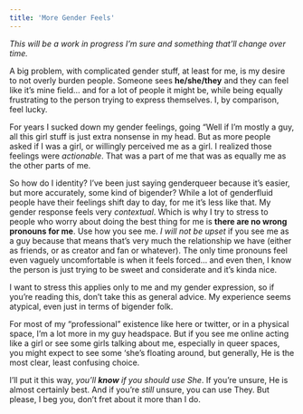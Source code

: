 ```yaml
---
title: 'More Gender Feels'
---
```


_This will be a work in progress I’m sure and something that’ll change over time._

A big problem, with complicated gender stuff, at least for me, is my desire to not overly burden people. Someone sees **he/she/they** and they can feel like it’s mine field… and for a lot of people it might be, while being equally frustrating to the person trying to express themselves. I, by comparison, feel lucky.  
  
For years I sucked down my gender feelings, going “Well if I’m mostly a guy, all this girl stuff is just extra nonsense in my head. But as more people asked if I was a girl, or willingly perceived me as a girl. I realized those feelings were _actionable_. That was a part of me that was as equally me as the other parts of me.  
  
So how do I identity? I’ve been just saying genderqueer because it’s easier, but more accurately, some kind of bigender? While a lot of genderfluid people have their feelings shift day to day, for me it’s less like that. My gender response feels very _contextual_. Which is why I try to stress to people who worry about doing the best thing for me is **there are no wrong pronouns for me**. Use how you see me. _I will not be upset_ if you see me as a guy because that means that’s very much the relationship we have (either as friends, or as creator and fan or whatever). The only time pronouns feel even vaguely uncomfortable is when it feels forced… and even then, I know the person is just trying to be sweet and considerate and it’s kinda nice.  
  
I want to stress this applies only to me and my gender expression, so if you’re reading this, don’t take this as general advice. My experience seems atypical, even just in terms of bigender folk.  
  
For most of my “professional” existence like here or twitter, or in a physical space, I’m a lot more in my guy headspace. But if you see me online acting like a girl or see some girls talking about me, especially in queer spaces, you might expect to see some ‘she’s floating around, but generally, He is the most clear, least confusing choice.  
  
I’ll put it this way, _you’ll **know** if you should use She_. If you’re unsure, He is almost certainly best. And if you’re _still_ unsure, you can use They. But please, I beg you, don’t fret about it more than I do.
